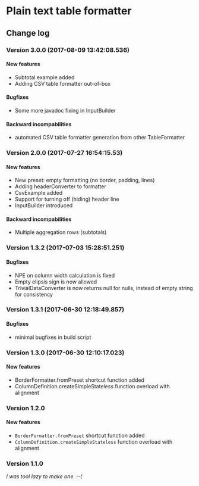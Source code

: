 # Plain text table formatter

## Change log

### Version 3.0.0 (2017-08-09 13:42:08.536)

#### New features

- Subtotal example added
- Adding CSV table formatter out-of-box

#### Bugfixes

- Some more javadoc fixing in InputBuilder

#### Backward incompabilities

- automated CSV table formatter generation from other TableFormatter

### Version 2.0.0 (2017-07-27 16:54:15.53)

#### New features

- New preset: empty formatting (no border, padding, lines)
- Adding headerConverter to formatter
- CsvExample added
- Support for turning off (hiding) header line
- InputBuilder introduced

#### Backward incompabilities

- Multiple aggregation rows (subtotals)

### Version 1.3.2 (2017-07-03 15:28:51.251)

#### Bugfixes

- NPE on column width calculation is fixed
- Empty elipsis sign is now allowed
- TrivialDataConverter is now returns null for nulls, instead of empty string for consistency

### Version 1.3.1 (2017-06-30 12:18:49.857)

#### Bugfixes

- minimal bugfixes in build script

### Version 1.3.0 (2017-06-30 12:10:17.023)

#### New features

- BorderFormatter.fromPreset shortcut function added
- ColumnDefinition.createSimpleStateless function overload with alignment

### Version 1.2.0

#### New features

-  `BorderFormatter.fromPreset` shortcut function added
- `ColumnDefinition.createSimpleStateless` function overload with alignment

### Version 1.1.0

*I was tool lazy to make one.  :-(*
